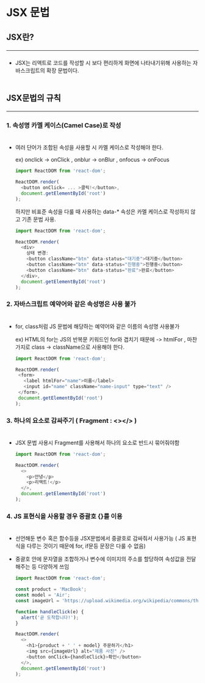 # JSX 문법

## JSX란? <hr>
* JSX는 리액트로 코드를 작성할 시 보다 편리하게 화면에 나타내기위해 사용하는 자바스크립트의 확장 문법이다. 
<br></br>


## JSX문법의 규칙 <hr>
###  1. 속성명 카멜 케이스(Camel Case)로 작성    <br></br>

* 여러 단어가 조합된 속성을 사용할 시 카멜 케이스로 작성해야 한다. 

  ex) onclick -> onClick , onblur -> onBlur , onfocus -> onFocus   
  ```js
  import ReactDOM from 'react-dom';  

  ReactDOM.render(
    <button onClick= ... >클릭!</button>,
    document.getElementById('root')
  );
  ```   
  하지만 비표준 속성을 다룰 때 사용하는 data-* 속성은 카멜 케이스로 작성하지 않고 기존 문법 사용.
  ```js
  import ReactDOM from 'react-dom';

  ReactDOM.render(
    <div>
      상태 변경: 
      <button className="btn" data-status="대기중">대기중</button>
      <button className="btn" data-status="진행중">진행중</button>
      <button className="btn" data-status="완료">완료</button>
    </div>,
    document.getElementById('root')
  );
  ```
   
### 2. 자바스크립트 예약어와 같은 속성명은 사용 불가   <br></br>

* for, class처럼 JS 문법에 해당하는 예약어와 같은 이름의 속성명 사용불가   

   ex) HTML의 for는  JS의 반복문 키워드인 for와 겹치기 때문에 -> htmlFor , 마찬가지로 class -> className으로 사용해야 한다.
   ```js
   import ReactDOM from 'react-dom';

   ReactDOM.render(
    <form>
      <label htmlFor="name">이름</label>
      <input id="name" className="name-input" type="text" />
    </form>,
    document.getElementById('root')  
  );

###  3. 하나의 요소로 감싸주기 ( Fragment : <></> ) <br></br>
* JSX 문법 사용시 Fragment를 사용해서 하나의 요소로 반드시 묶어줘야함

  ```js
  import ReactDOM from 'react-dom';

  ReactDOM.render(
    <>
      <p>안녕</p>
      <p>리액트!</p>
    </>,
    document.getElementById('root')
  );
  ```   


### 4. JS 표현식을 사용할 경우 중괄호 {}를 이용 <br></br>
* 선언해둔 변수 혹은 함수등을 JSX문법에서 중괄호로 감싸줘서 사용가능 ( JS 표현식을 다루는 것이기 때문에 for, if문등 문장은 다룰 수 없음)
* 중괄호 안에 문자열을 조합하거나 변수에 이미지의 주소를 할당하여 속성값을 전달해주는 등  다양하게 쓰임   

  ```js
  import ReactDOM from 'react-dom';

  const product = 'MacBook';
  const model = 'Air';
  const imageUrl = 'https://upload.wikimedia.org/wikipedia/commons/thumb/1/1e/MacBook_with_Retina_Display.png/500px-MacBook_with_Retina_Display.png'

  function handleClick(e) {
    alert('곧 도착합니다!');
  }

  ReactDOM.render(
    <>
      <h1>{product + ' ' + model} 주문하기</h1>
      <img src={imageUrl} alt="제품 사진" />
      <button onClick={handleClick}>확인</button>
    </>,
    document.getElementById('root')
  );
  ```